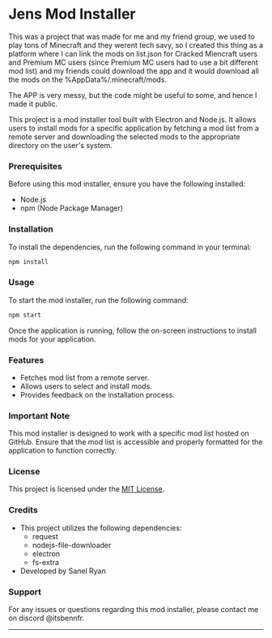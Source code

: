 # Jens Mod Installer

This was a project that was made for me and my friend group, we used to play tons of Minecraft and they werent tech savy, so I created this thing as a platform where I can link the mods on list.json for Cracked Miencraft users and Premium MC users (since Premium MC users had to use a bit different mod list) and my friends could download the app and it would download all the mods on the %AppData%/.minecraft/mods.

The APP is very messy, but the code might be useful to some, and hence I made it public.

This project is a mod installer tool built with Electron and Node.js. It allows users to install mods for a specific application by fetching a mod list from a remote server and downloading the selected mods to the appropriate directory on the user's system.

### Prerequisites

Before using this mod installer, ensure you have the following installed:

- Node.js
- npm (Node Package Manager)

### Installation

To install the dependencies, run the following command in your terminal:

```bash
npm install
```

### Usage

To start the mod installer, run the following command:

```bash
npm start
```

Once the application is running, follow the on-screen instructions to install mods for your application.

### Features

- Fetches mod list from a remote server.
- Allows users to select and install mods.
- Provides feedback on the installation process.

### Important Note

This mod installer is designed to work with a specific mod list hosted on GitHub. Ensure that the mod list is accessible and properly formatted for the application to function correctly.

### License

This project is licensed under the [MIT License](LICENSE).

### Credits

- This project utilizes the following dependencies:
  - request
  - nodejs-file-downloader
  - electron
  - fs-extra
- Developed by Sanel Ryan

### Support

For any issues or questions regarding this mod installer, please contact me on discord @itsbennfr.

---
